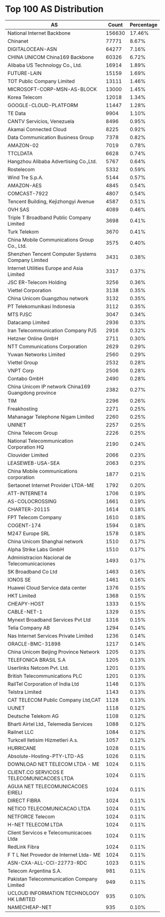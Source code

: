 # Top 100 AS Distribution
| AS | Count | Percentage |
|----|----|----|
| National Internet Backbone | 156630 | 17.46% |
| Chinanet | 77771 | 8.67% |
| DIGITALOCEAN-ASN | 64277 | 7.16% |
| CHINA UNICOM China169 Backbone | 60326 | 6.72% |
| Alibaba US Technology Co., Ltd. | 16914 | 1.89% |
| FUTURE-LAIN | 15159 | 1.69% |
| TOT Public Company Limited | 13111 | 1.46% |
| MICROSOFT-CORP-MSN-AS-BLOCK | 13000 | 1.45% |
| Korea Telecom | 12018 | 1.34% |
| GOOGLE-CLOUD-PLATFORM | 11447 | 1.28% |
| TE Data | 9904 | 1.10% |
| CANTV Servicios, Venezuela | 8496 | 0.95% |
| Akamai Connected Cloud | 8225 | 0.92% |
| Data Communication Business Group | 7378 | 0.82% |
| AMAZON-02 | 7019 | 0.78% |
| TTCLDATA | 6628 | 0.74% |
| Hangzhou Alibaba Advertising Co.,Ltd. | 5767 | 0.64% |
| Rostelecom | 5332 | 0.59% |
| Wind Tre S.p.A. | 5144 | 0.57% |
| AMAZON-AES | 4845 | 0.54% |
| COMCAST-7922 | 4807 | 0.54% |
| Tencent Building, Kejizhongyi Avenue | 4587 | 0.51% |
| OVH SAS | 4089 | 0.46% |
| Triple T Broadband Public Company Limited | 3698 | 0.41% |
| Turk Telekom | 3670 | 0.41% |
| China Mobile Communications Group Co., Ltd. | 3575 | 0.40% |
| Shenzhen Tencent Computer Systems Company Limited | 3431 | 0.38% |
| Internet Utilities Europe and Asia Limited | 3317 | 0.37% |
| JSC ER-Telecom Holding | 3256 | 0.36% |
| Viettel Corporation | 3138 | 0.35% |
| China Unicom Guangzhou network | 3132 | 0.35% |
| PT Telekomunikasi Indonesia | 3112 | 0.35% |
| MTS PJSC | 3047 | 0.34% |
| Datacamp Limited | 2936 | 0.33% |
| Iran Telecommunication Company PJS | 2916 | 0.32% |
| Hetzner Online GmbH | 2711 | 0.30% |
| NTT Communications Corporation | 2629 | 0.29% |
| Yuwan Networks Limited | 2560 | 0.29% |
| Viettel Group | 2532 | 0.28% |
| VNPT Corp | 2506 | 0.28% |
| Contabo GmbH | 2490 | 0.28% |
| China Unicom IP network China169 Guangdong province | 2382 | 0.27% |
| TIM | 2296 | 0.26% |
| Freakhosting | 2271 | 0.25% |
| Mahanagar Telephone Nigam Limited | 2260 | 0.25% |
| UNINET | 2257 | 0.25% |
| China Telecom Group | 2226 | 0.25% |
| National Telecommunication Corporation HQ | 2190 | 0.24% |
| Clouvider Limited | 2066 | 0.23% |
| LEASEWEB-USA-SEA | 2063 | 0.23% |
| China Mobile communications corporation | 1877 | 0.21% |
| Sertaonet Internet Provider LTDA-ME | 1792 | 0.20% |
| ATT-INTERNET4 | 1706 | 0.19% |
| AS-COLOCROSSING | 1661 | 0.19% |
| CHARTER-20115 | 1614 | 0.18% |
| FPT Telecom Company | 1610 | 0.18% |
| COGENT-174 | 1594 | 0.18% |
| M247 Europe SRL | 1578 | 0.18% |
| China Unicom Shanghai network | 1510 | 0.17% |
| Alpha Strike Labs GmbH | 1510 | 0.17% |
| Administracion Nacional de Telecomunicaciones | 1493 | 0.17% |
| SK Broadband Co Ltd | 1463 | 0.16% |
| IONOS SE | 1461 | 0.16% |
| Huawei Cloud Service data center | 1376 | 0.15% |
| HKT Limited | 1368 | 0.15% |
| CHEAPY-HOST | 1333 | 0.15% |
| CABLE-NET-1 | 1329 | 0.15% |
| Mynext Broadband Services Pvt Ltd | 1316 | 0.15% |
| Telia Company AB | 1294 | 0.14% |
| Nas Internet Services Private Limited | 1236 | 0.14% |
| ORACLE-BMC-31898 | 1217 | 0.14% |
| China Unicom Beijing Province Network | 1205 | 0.13% |
| TELEFONICA BRASIL S.A | 1205 | 0.13% |
| Userlinks Netcom Pvt. Ltd. | 1201 | 0.13% |
| British Telecommunications PLC | 1201 | 0.13% |
| RailTel Corporation of India Ltd | 1148 | 0.13% |
| Telstra Limited | 1143 | 0.13% |
| CAT TELECOM Public Company Ltd,CAT | 1128 | 0.13% |
| UUNET | 1118 | 0.12% |
| Deutsche Telekom AG | 1108 | 0.12% |
| Bharti Airtel Ltd., Telemedia Services | 1088 | 0.12% |
| Railnet LLC | 1084 | 0.12% |
| Turkcell Iletisim Hizmetleri A.s. | 1057 | 0.12% |
| HURRICANE | 1028 | 0.11% |
| Absolute-Hosting-PTY-LTD-AS | 1026 | 0.11% |
| DOWNLOAD NET TELECOM LTDA - ME | 1024 | 0.11% |
| CLIENT.CO SERVICOS E TELECOMUNICACOES LTDA | 1024 | 0.11% |
| AGUIA NET TELECOMUNICACOES EIRELI | 1024 | 0.11% |
| DIRECT FIBRA | 1024 | 0.11% |
| NETICO TELECOMUNICACAO LTDA | 1024 | 0.11% |
| NETFORCE Telecom | 1024 | 0.11% |
| H-NET TELECOM LTDA | 1024 | 0.11% |
| Client Servicos e Telecomunicacoes Ltda | 1024 | 0.11% |
| RedLink Fibra | 1024 | 0.11% |
| F T L Net Provedor de Internet Ltda- ME | 1024 | 0.11% |
| ASN-CXA-ALL-CCI-22773-RDC | 1023 | 0.11% |
| Telecom Argentina S.A. | 981 | 0.11% |
| Pakistan Telecommunication Company Limited | 949 | 0.11% |
| UCLOUD INFORMATION TECHNOLOGY HK LIMITED | 935 | 0.10% |
| NAMECHEAP-NET | 935 | 0.10% |
